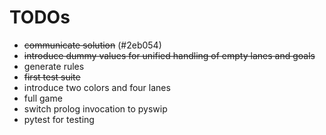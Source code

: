 # TODOs
- ~~communicate solution~~ (#2eb054)
- ~~introduce dummy values for unified handling of empty lanes and goals~~
- generate rules
- ~~first test suite~~
- introduce two colors and four lanes
- full game
- switch prolog invocation to pyswip
- pytest for testing